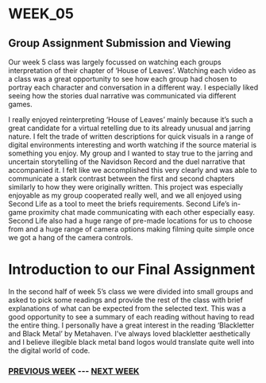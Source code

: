 # WEEK_05

## Group Assignment Submission and Viewing
Our week 5 class was largely focussed on watching each groups interpretation of their chapter of ‘House of Leaves’. Watching each video as a class was a great opportunity to see how each group had chosen to portray each character and conversation in a different way. I especially liked seeing how the stories dual narrative was communicated via different games. 

I really enjoyed reinterpreting ‘House of Leaves’ mainly because it’s such a great candidate for a virtual retelling due to its already unusual and jarring nature. I felt the trade of written descriptions for quick visuals in a range of digital environments interesting and worth watching if the source material is something you enjoy. My group and I wanted to stay true to the jarring and uncertain storytelling of the Navidson Record and the duel narrative that accompanied it. I felt like we accomplished this very clearly and was able to communicate a stark contrast between the first and second chapters similarly to how they were originally written. This project was especially enjoyable as my group cooperated really well, and we all enjoyed using Second Life as a tool to meet the briefs requirements. Second Life’s in-game proximity chat made communicating with each other especially easy. Second Life also had a huge range of pre-made locations for us to choose from and a huge range of camera options making filming quite simple once we got a hang of the camera controls. 

# Introduction to our Final Assignment
In the second half of week 5’s class we were divided into small groups and asked to pick some readings and provide the rest of the class with brief explanations of what can be expected from the selected text. This was a good opportunity to see a summary of each reading without having to read the entire thing. I personally have a great interest in the reading ‘Blackletter and Black Metal’ by Metahaven. I’ve always loved blackletter aesthetically and I believe illegible black metal band logos would translate quite well into the digital world of code.


### <a href="week_04">PREVIOUS WEEK</a>  ---  <a href="week_06">NEXT WEEK</a>
